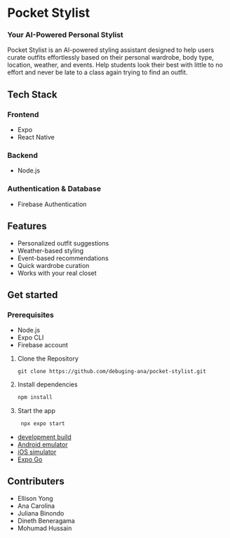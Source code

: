 # Pocket Stylist
### Your AI-Powered Personal Stylist

Pocket Stylist is an AI-powered styling assistant designed to help users curate outfits effortlessly based on their personal wardrobe, body type, location, weather, and events.
Help students look their best with little to no effort and never be late to a class again trying to find an outfit.

## Tech Stack

### Frontend
- Expo
- React Native

### Backend
- Node.js

### Authentication & Database
- Firebase Authentication

## Features
- Personalized outfit suggestions
- Weather-based styling
- Event-based recommendations
- Quick wardrobe curation
- Works with your real closet

## Get started

### Prerequisites
- Node.js
- Expo CLI
- Firebase account

1. Clone the Repository
   ```
   git clone https://github.com/debuging-ana/pocket-stylist.git
   ```

2. Install dependencies

   ```bash
   npm install
   ```

2. Start the app

   ```bash
    npx expo start
   ```

- [development build](https://docs.expo.dev/develop/development-builds/introduction/)
- [Android emulator](https://docs.expo.dev/workflow/android-studio-emulator/)
- [iOS simulator](https://docs.expo.dev/workflow/ios-simulator/)
- [Expo Go](https://expo.dev/go)

## Contributers

- Ellison Yong
- Ana Carolina
- Juliana Binondo
- Dineth Beneragama
- Mohumad Hussain
